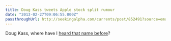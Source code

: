 ```yaml
---
title: Doug Kass tweets Apple stock split rumour
date: "2013-02-27T09:06:55.000Z"
passthroughUrl: http://seekingalpha.com/currents/post/852491?source=email_rt_mc_readmore
---
```


Doug Kass, where have I [heard that name before](http://tech.fortune.cnn.com/2012/11/09/apple-its-mojo-and-doug-kass/)?
